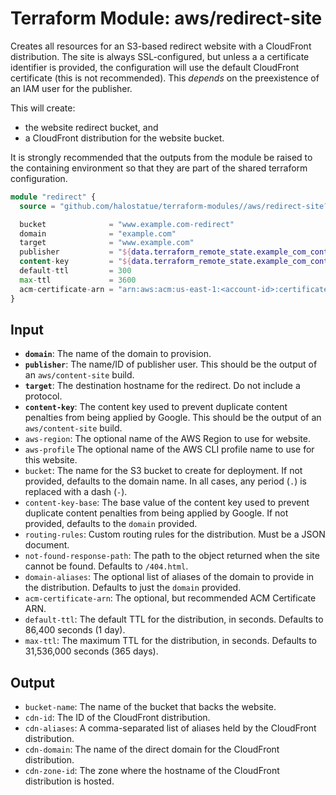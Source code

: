 # Terraform Module: aws/redirect-site

Creates all resources for an S3-based redirect website with a CloudFront
distribution. The site is always SSL-configured, but unless a a certificate
identifier is provided, the configuration will use the default CloudFront
certificate (this is not recommended). This *depends* on the preexistence of an
IAM user for the publisher.

This will create:

*   the website redirect bucket, and
*   a CloudFront distribution for the website bucket.

It is strongly recommended that the outputs from the module be raised to the
containing environment so that they are part of the shared terraform
configuration.

```terraform
module "redirect" {
  source = "github.com/halostatue/terraform-modules//aws/redirect-site?ref=v2.0"

  bucket              = "www.example.com-redirect"
  domain              = "example.com"
  target              = "www.example.com"
  publisher           = "${data.terraform_remote_state.example_com_content.publisher}"
  content-key         = "${data.terraform_remote_state.example_com_content.content-key}"
  default-ttl         = 300
  max-ttl             = 3600
  acm-certificate-arn = "arn:aws:acm:us-east-1:<account-id>:certificate/<cert-id>"
}
```

## Input

*   __`domain`__: The name of the domain to provision.
*   __`publisher`__: The name/ID of publisher user. This should be the output
    of an `aws/content-site` build.
*   __`target`__: The destination hostname for the redirect. Do not include a
    protocol.
*   __`content-key`__: The content key used to prevent duplicate content
    penalties from being applied by Google. This should be the output
    of an `aws/content-site` build.
*   `aws-region`: The optional name of the AWS Region to use for website.
*   `aws-profile` The optional name of the AWS CLI profile name to use for this
    website.
*   `bucket`: The name for the S3 bucket to create for deployment. If not
    provided, defaults to the domain name. In all cases, any period (`.`) is
    replaced with a dash (`-`).
*   `content-key-base`: The base value of the content key used to prevent
    duplicate content penalties from being applied by Google. If not provided,
    defaults to the `domain` provided.
*   `routing-rules`: Custom routing rules for the distribution. Must be a JSON
    document.
*   `not-found-response-path`: The path to the object returned when the site
    cannot be found. Defaults to `/404.html`.
*   `domain-aliases`: The optional list of aliases of the domain to provide in
    the distribution. Defaults to just the `domain` provided.
*   `acm-certificate-arn`: The optional, but recommended ACM Certificate ARN.
*   `default-ttl`: The default TTL for the distribution, in seconds. Defaults
    to 86,400 seconds (1 day).
*   `max-ttl`: The maximum TTL for the distribution, in seconds. Defaults to
    31,536,000 seconds (365 days).

## Output

*   `bucket-name`: The name of the bucket that backs the website.
*   `cdn-id`: The ID of the CloudFront distribution.
*   `cdn-aliases`: A comma-separated list of aliases held by the CloudFront
    distribution.
*   `cdn-domain`: The name of the direct domain for the CloudFront
    distribution.
*   `cdn-zone-id`: The zone where the hostname of the CloudFront distribution
    is hosted.
